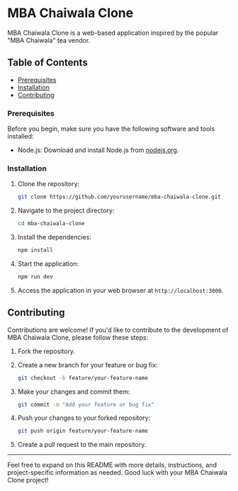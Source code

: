 

# MBA Chaiwala Clone

MBA Chaiwala Clone is a web-based application inspired by the popular "MBA Chaiwala" tea vendor. 

## Table of Contents


  - [Prerequisites](#prerequisites)
  - [Installation](#installation)
- [Contributing](#contributing)



### Prerequisites

Before you begin, make sure you have the following software and tools installed:

- Node.js: Download and install Node.js from [nodejs.org](https://nodejs.org/).


### Installation

1. Clone the repository:

   ```bash
   git clone https://github.com/yourusername/mba-chaiwala-clone.git
   ```

2. Navigate to the project directory:

   ```bash
   cd mba-chaiwala-clone
   ```

3. Install the dependencies:

   ```bash
   npm install
   ```

4. Start the application:

   ```bash
   npm run dev
   ```

5. Access the application in your web browser at `http://localhost:3000`.


## Contributing

Contributions are welcome! If you'd like to contribute to the development of MBA Chaiwala Clone, please follow these steps:

1. Fork the repository.

2. Create a new branch for your feature or bug fix:

   ```bash
   git checkout -b feature/your-feature-name
   ```

3. Make your changes and commit them:

   ```bash
   git commit -m "Add your feature or bug fix"
   ```

4. Push your changes to your forked repository:

   ```bash
   git push origin feature/your-feature-name
   ```

5. Create a pull request to the main repository.



---

Feel free to expand on this README with more details, instructions, and project-specific information as needed. Good luck with your MBA Chaiwala Clone project!